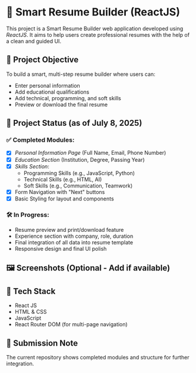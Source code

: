 # 🧠 Smart Resume Builder (ReactJS)

This project is a Smart Resume Builder web application developed using *ReactJS*. It aims to help users create professional resumes with the help of a clean and guided UI.


## 📌 Project Objective

To build a smart, multi-step resume builder where users can:
- Enter personal information
- Add educational qualifications
- Add technical, programming, and soft skills
- Preview or download the final resume


## 🚧 Project Status (as of July 8, 2025)

### ✅ Completed Modules:
- [x] *Personal Information Page* (Full Name, Email, Phone Number)
- [x] *Education Section* (Institution, Degree, Passing Year)
- [x] *Skills Section*:
  - Programming Skills (e.g., JavaScript, Python)
  - Technical Skills (e.g., HTML, AI)
  - Soft Skills (e.g., Communication, Teamwork)
- [x] Form Navigation with "Next" buttons
- [x] Basic Styling for layout and components

### 🛠 In Progress:
- Resume preview and print/download feature
- Experience section with company, role, duration
- Final integration of all data into resume template
- Responsive design and final UI polish


## 🖼 Screenshots (Optional - Add if available)


## 🚀 Tech Stack

- React JS
- HTML & CSS
- JavaScript
- React Router DOM (for multi-page navigation)


## 📅 Submission Note

The current repository shows completed modules and structure for further integration.


